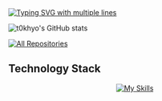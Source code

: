 <!-- Typing animation introducing yourself -->
<a href="https://git.io/typing-svg">
  <img 
    src="https://readme-typing-svg.demolab.com?font=Fira+Code&duration=4000&pause=2000&color=FFC43D&center=true&width=435&lines=Hi+there%2C+I'm+Abdelrahman+%F0%9F%91%8B;Java+Backend+Developer;Passionate+about+Databases;Let's+build+something+awesome+%F0%9F%9A%80" 
    alt="Typing SVG with multiple lines" 
  />
</a>


<!-- GitHub stats with icons and gruvbox theme -->
![t0khyo's GitHub stats](https://github-readme-stats.vercel.app/api?username=t0khyo&show_icons=true&theme=gruvbox&rank_icon=github)

<!-- Link to view all repositories -->
<p align="left">
  <a href="https://github.com/t0khyo?tab=repositories"><img alt="All Repositories" title="All Repositories" src="https://custom-icon-badges.herokuapp.com/badge/-All%20Repos-FFC43D?style=for-the-badge&logoColor=white&logo=repo"/></a>
</p>

## Technology Stack  

<!-- Skills icons showcasing your tech stack -->
<div align="center">

[![My Skills](https://skillicons.dev/icons?i=java,spring,postgres,mysql,js,angular,python,docker,git,linux)](https://skillicons.dev)

</div>  



